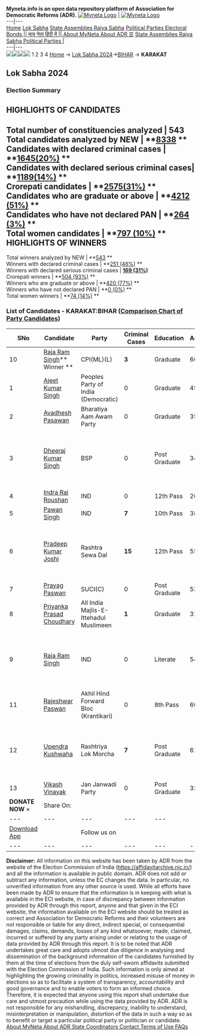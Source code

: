 **Myneta.info is an open data repository platform of Association for Democratic Reforms (ADR).**
[![Myneta Logo](https://www.myneta.info/lib/img/myneta-logo.png)](https://www.myneta.info/) | [![Myneta Logo](https://www.myneta.info/lib/img/adr-logo.png)](https://adrindia.org)  
---|---  
[Home](https://www.myneta.info/) [Lok Sabha](https://www.myneta.info/#ls "Lok Sabha") [ State Assemblies ](https://www.myneta.info/#sa "State Assemblies") [Rajya Sabha](https://www.myneta.info/#rs "Rajya Sabha") [Political Parties ](https://www.myneta.info/party "Political Parties") [ Electoral Bonds ](https://www.myneta.info/electoral_bonds "Electoral Bonds") [ || माय नेता हिंदी में || ](https://translate.google.co.in/translate?prev=hp&hl=en&js=y&u=www.myneta.info&sl=en&tl=hi&history_state0=) [ About MyNeta ](https://adrindia.org/content/about-myneta) [ About ADR ](https://adrindia.org/about-adr/who-we-are) [☰](javascript:void\(0\))
[ State Assemblies ](https://www.myneta.info/#sa "State Assemblies") [ Rajya Sabha ](https://www.myneta.info/#rs "Rajya Sabha") [ Political Parties ](https://www.myneta.info/party "Political Parties")
|   
---|---  
![](https://www.myneta.info/lib/img/banner/banner-1.png)![](https://www.myneta.info/lib/img/banner/banner-2.png)![](https://www.myneta.info/lib/img/banner/banner-3.png)![](https://www.myneta.info/lib/img/banner/banner-4.png)
1  2  3  4 
[Home](https://www.myneta.info/) → [Lok Sabha 2024](https://www.myneta.info/LokSabha2024/)→[BIHAR](https://www.myneta.info/LokSabha2024/index.php?action=show_constituencies&state_id=5) → **KARAKAT**
### 
## Lok Sabha 2024
###  Election Summary 
HIGHLIGHTS OF CANDIDATES  
---  
Total number of constituencies analyzed |  543   
Total candidates analyzed by NEW | **[8338](https://www.myneta.info/LokSabha2024/index.php?action=summary&subAction=candidates_analyzed&sort=candidate#summary) **  
Candidates with declared criminal cases | **[1645(20%)](https://www.myneta.info/LokSabha2024/index.php?action=summary&subAction=crime&sort=candidate#summary) **  
Candidates with declared serious criminal cases| **[1189(14%)](https://www.myneta.info/LokSabha2024/index.php?action=summary&subAction=serious_crime&sort=candidate#summary) **  
Crorepati candidates | **[2575(31%)](https://www.myneta.info/LokSabha2024/index.php?action=summary&subAction=crorepati&sort=candidate#summary) **  
Candidates who are graduate or above | **[4212 (51%)](https://www.myneta.info/LokSabha2024/index.php?action=summary&subAction=education&sort=candidate#summary) **  
Candidates who have not declared PAN | **[264 (3%)](https://www.myneta.info/LokSabha2024/index.php?action=summary&subAction=without_pan&sort=candidate#summary) **  
Total women candidates | **[797 (10%)](https://www.myneta.info/LokSabha2024/index.php?action=summary&subAction=women_candidate&sort=candidate#summary) **  
HIGHLIGHTS OF WINNERS  
---  
Total winners analyzed by NEW | **[543](https://www.myneta.info/LokSabha2024/index.php?action=summary&subAction=winner_analyzed&sort=candidate#summary) **  
Winners with declared criminal cases | **[251 (46%)](https://www.myneta.info/LokSabha2024/index.php?action=summary&subAction=winner_crime&sort=candidate#summary) **  
Winners with declared serious criminal cases | **[169 (31%)](https://www.myneta.info/LokSabha2024/index.php?action=summary&subAction=winner_serious_crime&sort=candidate#summary)**  
Crorepati winners | **[504 (93%)](https://www.myneta.info/LokSabha2024/index.php?action=summary&subAction=winner_crorepati&sort=candidate#summary) **  
Winners who are graduate or above | **[420 (77%)](https://www.myneta.info/LokSabha2024/index.php?action=summary&subAction=winner_education&sort=candidate#summary) **  
Winners who have not declared PAN | **[0 (0%)](https://www.myneta.info/LokSabha2024/index.php?action=summary&subAction=winner_without_pan&sort=candidate#summary) **  
Total women winners | **[74 (14%)](https://www.myneta.info/LokSabha2024/index.php?action=summary&subAction=winner_women&sort=candidate#summary) **  
### List of Candidates - KARAKAT:BIHAR ([Comparison Chart of Party Candidates](https://www.myneta.info/LokSabha2024/comparisonchart.php?constituency_id=85))
SNo | Candidate| Party| Criminal Cases| Education| Age| Total Assets| Liabilities  
---|---|---|---|---|---|---|---  
10  | [Raja Ram Singh](https://www.myneta.info/LokSabha2024/candidate.php?candidate_id=9587)** Winner ** | CPI(ML)(L) | **3** | Graduate| 66 | Rs 2,59,19,942 ~ 2 Crore+ | Rs 19,00,000 ~ 19 Lacs+  
1  | [Ajeet Kumar Singh](https://www.myneta.info/LokSabha2024/candidate.php?candidate_id=9579) | Peoples Party of India (Democratic) | 0 | Graduate| 45 | Rs 37,22,000 ~ 37 Lacs+ | Rs 0 ~   
2  | [Avadhesh Pasawan](https://www.myneta.info/LokSabha2024/candidate.php?candidate_id=9574) | Bharatiya Aam Awam Party | 0 | Graduate| 35 | Rs 20,95,000 ~ 20 Lacs+ | Rs 5,00,000 ~ 5 Lacs+  
3  | [Dheeraj Kumar Singh](https://www.myneta.info/LokSabha2024/candidate.php?candidate_id=9583) | BSP | 0 | Post Graduate| 34 | ![](https://myneta.info/image_v2.php?myneta_folder=LokSabha2024&candidate_id=9583&col=ta) | ![](https://myneta.info/image_v2.php?myneta_folder=LokSabha2024&candidate_id=9583&col=lia)  
4  | [Indra Raj Roushan](https://www.myneta.info/LokSabha2024/candidate.php?candidate_id=9582) | IND | 0 | 12th Pass| 26 | Rs 1,61,05,000 ~ 1 Crore+ | Rs 0 ~   
5  | [Pawan Singh](https://www.myneta.info/LokSabha2024/candidate.php?candidate_id=9586) | IND | **7** | 10th Pass| 38 | Rs 16,75,43,819 ~ 16 Crore+ | Rs 1,00,00,000 ~ 1 Crore+  
6  | [Pradeep Kumar Joshi](https://www.myneta.info/LokSabha2024/candidate.php?candidate_id=9576) | Rashtra Sewa Dal | **15** | 12th Pass| 55 | ![](https://myneta.info/image_v2.php?myneta_folder=LokSabha2024&candidate_id=9576&col=ta) | ![](https://myneta.info/image_v2.php?myneta_folder=LokSabha2024&candidate_id=9576&col=lia)  
7  | [Prayag Paswan](https://www.myneta.info/LokSabha2024/candidate.php?candidate_id=9585) | SUCI(C) | 0 | Post Graduate| 53 | Rs 42,05,028 ~ 42 Lacs+ | Rs 0 ~   
8  | [Priyanka Prasad Choudhary](https://www.myneta.info/LokSabha2024/candidate.php?candidate_id=9580) | All India Majlis-E-Ittehadul Muslimeen | **1** | Graduate| 31 | Rs 2,53,04,133 ~ 2 Crore+ | Rs 1,00,000 ~ 1 Lacs+  
9  | [Raja Ram Singh](https://www.myneta.info/LokSabha2024/candidate.php?candidate_id=9575) | IND | 0 | Literate| 54 | ![](https://myneta.info/image_v2.php?myneta_folder=LokSabha2024&candidate_id=9575&col=ta) | ![](https://myneta.info/image_v2.php?myneta_folder=LokSabha2024&candidate_id=9575&col=lia)  
11  | [Rajeshwar Paswan](https://www.myneta.info/LokSabha2024/candidate.php?candidate_id=9577) | Akhil Hind Forward Bloc (Krantikari) | 0 | 8th Pass| 60 | Rs 1,63,000 ~ 1 Lacs+ | Rs 0 ~   
12  | [Upendra Kushwaha](https://www.myneta.info/LokSabha2024/candidate.php?candidate_id=9584) | Rashtriya Lok Morcha | **7** | Post Graduate| 61 | ![](https://myneta.info/image_v2.php?myneta_folder=LokSabha2024&candidate_id=9584&col=ta) | ![](https://myneta.info/image_v2.php?myneta_folder=LokSabha2024&candidate_id=9584&col=lia)  
13  | [Vikash Vinayak](https://www.myneta.info/LokSabha2024/candidate.php?candidate_id=9578) | Jan Janwadi Party | 0 | Post Graduate| 32 | Rs 17,02,475 ~ 17 Lacs+ | Rs 3,50,000 ~ 3 Lacs+  
|  **DONATE NOW** × |  Share On:  | [](https://api.whatsapp.com/send?text=https%3A%2F%2Fmyneta.info%2Fpunjab2022%2Findex.php%3Faction%3Dshow_constituencies%26state_id%3D19) | [](https://www.facebook.com/sharer/sharer.php?u=https%3A%2F%2Fmyneta.info%2Fpunjab2022%2Findex.php%3Faction%3Dshow_constituencies%26state_id%3D19) | [](https://twitter.com/share?url=https%3A%2F%2Fmyneta.info%2Fpunjab2022%2Findex.php%3Faction%3Dshow_constituencies%26state_id%3D19)  
---|---|---|---|---  
| [ Download App ](https://play.google.com/store/apps/details?id=com.webrosoft.myneta1&pcampaignid=pcampaignidMKT-Other-global-all-co-prtnr-py-PartBadge-Mar2515-1) | [](https://play.google.com/store/apps/details?id=com.webrosoft.myneta1&pcampaignid=pcampaignidMKT-Other-global-all-co-prtnr-py-PartBadge-Mar2515-1) |  Follow us on  | [](https://www.facebook.com/adrindia.org/) | [](https://twitter.com/adrspeaks) | [](https://groups.google.com/g/national-election-watch?hl=en&pli=1) | [](https://www.instagram.com/adrspeaks/) | [](https://www.youtube.com/user/adrspeaks) | [](https://sharechat.com/profile/adrspeaks)  
---|---|---|---|---|---|---|---|---  
**Disclaimer:** All information on this website has been taken by ADR from the website of the Election Commission of India (https://affidavitarchive.nic.in/) and all the information is available in public domain. ADR does not add or subtract any information, unless the EC changes the data. In particular, no unverified information from any other source is used. While all efforts have been made by ADR to ensure that the information is in keeping with what is available in the ECI website, in case of discrepancy between information provided by ADR through this report, anyone and that given in the ECI website, the information available on the ECI website should be treated as correct and Association for Democratic Reforms and their volunteers are not responsible or liable for any direct, indirect special, or consequential damages, claims, demands, losses of any kind whatsoever, made, claimed, incurred or suffered by any party arising under or relating to the usage of data provided by ADR through this report. It is to be noted that ADR undertakes great care and adopts utmost due diligence in analysing and dissemination of the background information of the candidates furnished by them at the time of elections from the duly self-sworn affidavits submitted with the Election Commission of India. Such information is only aimed at highlighting the growing criminality in politics, increased misuse of money in elections so as to facilitate a system of transparency, accountability and good governance and to enable voters to form an informed choice. Therefore, it is expected that anyone using this report shall undertake due care and utmost precaution while using the data provided by ADR. ADR is not responsible for any mishandling, discrepancy, inability to understand, misinterpretation or manipulation, distortion of the data in such a way so as to benefit or target a particular political party or politician or candidate. 
[ About MyNeta ](https://adrindia.org/content/about-myneta) [ About ADR ](https://adrindia.org/about-adr/who-we-are) [ State Coordinators ](https://adrindia.org/about-adr/state-coordinators) [ Contact ](https://adrindia.org/contact-us) [ Terms of Use ](https://adrindia.org/content/adr-terms-use) [ FAQs ](https://adrindia.org/content/faqs)
